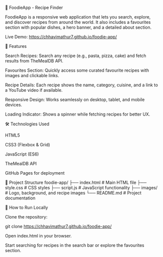 🍴 FoodieApp - Recipe Finder

FoodieApp is a responsive web application that lets you search, explore, and discover recipes from around the world. It also includes a favourites section with popular dishes, a hero banner, and a detailed about section.

Live Demo: https://chhavimathur7.github.io/foodie-app/

🌟 Features

Search Recipes:
Search any recipe (e.g., pasta, pizza, cake) and fetch results from TheMealDB API.

Favourites Section:
Quickly access some curated favourite recipes with images and clickable links.

Recipe Details:
Each recipe shows the name, category, cuisine, and a link to a YouTube video if available.

Responsive Design:
Works seamlessly on desktop, tablet, and mobile devices.

Loading Indicator:
Shows a spinner while fetching recipes for better UX.

🛠 Technologies Used

HTML5

CSS3 (Flexbox & Grid)

JavaScript (ES6)

TheMealDB API

GitHub Pages for deployment

📁 Project Structure
foodie-app/
├── index.html        # Main HTML file
├── style.css         # CSS styles
├── script.js         # JavaScript functionality
├── images/           # Logo, background, and recipe images
└── README.md         # Project documentation

🚀 How to Run Locally

Clone the repository:

git clone https://chhavimathur7.github.io/foodie-app/


Open index.html in your browser.

Start searching for recipes in the search bar or explore the favourites section.
